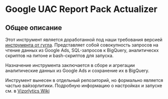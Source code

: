 # Google UAC Report Pack Actualizer

## Общее описание

Этот инструмент является доработанной под наши требования версией [инструмента от гугла](https://github.com/google/app-reporting-pack). 
Представляет собой совокупность запросов на чтение данных из Google Ads, SQL-запросов к BigQuery, 
аналитическх скриптов на питоне и bash-скриптов для запуска. 

Назначение инструмента заключается в сборе и агрегации аналитические данных из Google Ads и сохранение их в BigQuery.

Инструмент вынесен в отдельный репозиторий, но формально является частью вайзорлитики. 
Подробную информацию о настройках и запуске см. в [Vizorlytics Wiki](https://gitlab.vizor-games.com/internal-tools/vizorlytics/-/wikis/home)
